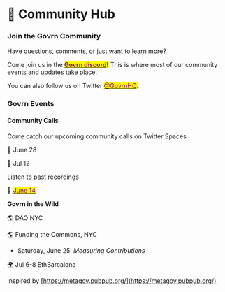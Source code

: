 # 🧋 Community Hub

### Join the Govrn Community

Have questions, comments, or just want to learn more? &#x20;

Come join us in the [<mark style="color:purple;">**Govrn discord**</mark>](https://discord.gg/3e36ZHU5aG)<mark style="color:purple;">**!**</mark>  This is where most of our community events and updates take place.

You can also follow us on Twitter [<mark style="color:purple;">@GovrnHQ</mark>](https://twitter.com/GovrnHQ)<mark style="color:purple;">.</mark>

### Govrn Events

#### Community Calls

Come catch our upcoming community calls on Twitter Spaces

🌱 June 28

🌱 Jul 12



Listen to past recordings

🌻 [<mark style="color:purple;">June 14</mark>](https://twitter.com/GovrnHQ/status/1536731619649900544)<mark style="color:purple;"></mark>

<mark style="color:purple;"></mark>

**Govrn in the Wild**

🌎  DAO NYC&#x20;

🌎  Funding the Commons, NYC

* Saturday, June 25: _Measuring Contributions_

🌍 Jul 6-8 EthBarcalona&#x20;



















inspired by [https://metagov.pubpub.org/](https://metagov.pubpub.org/)

